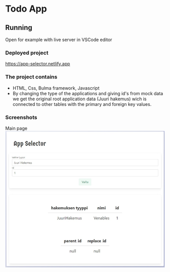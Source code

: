 # Todo App

## Running

Open for example with live server in VSCode editor

### Deployed project

https://app-selector.netlify.app

### The project contains

- HTML, Css, Bulma framework, Javascript
- By changing the type of the applications and giving id's from mock data we get the original root application data (Juuri hakemus) wich is connected to other tables with the primary and foreign key values.

### Screenshots
Main page
![Alt text](https://github.com/miklosoravecz/App-selector/blob/main/screenshot.jpg "Main page")
